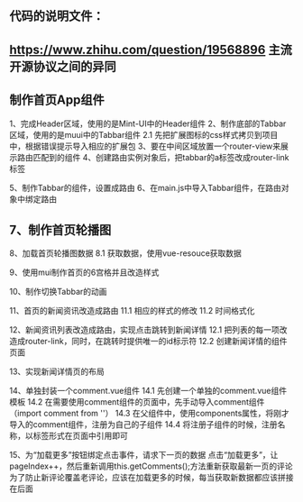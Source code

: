 ## 代码的说明文件：

## https://www.zhihu.com/question/19568896 主流开源协议之间的异同


## 制作首页App组件
1、完成Header区域，使用的是Mint-UI中的Header组件
2、制作底部的Tabbar区域，使用的是muui中的Tabbar组件
   2.1  先把扩展图标的css样式拷贝到项目中，根据错误提示导入相应的扩展包
3、要在中间区域放置一个router-view来展示路由匹配到的组件
4、创建路由实例对象后，把tabbar的a标签改成router-link标签

5、制作Tabbar的组件，设置成路由
6、在main.js中导入Tabbar组件，在路由对象中绑定路由

## 7、制作首页轮播图
8、加载首页轮播图数据
  8.1  获取数据，使用vue-resouce获取数据

9、使用mui制作首页的6宫格并且改造样式

10、制作切换Tabbar的动画



11、首页的新闻资讯改造成路由
  11.1 相应的样式的修改
  11.2 时间格式化

12、新闻资讯列表改造成路由，实现点击跳转到新闻详情
  12.1 把列表的每一项改造成router-link，同时，在跳转时提供唯一的id标示符
  12.2 创建新闻详情的组件页面

13、实现新闻详情页的布局


14、单独封装一个comment.vue组件
  14.1  先创建一个单独的comment.vue组件模板
  14.2  在需要使用comment组件的页面中，先手动导入comment组件（import comment from ''）
  14.3  在父组件中，使用components属性，将刚才导入的comment组件，注册为自己的子组件
  14.4  将注册子组件的时候，注册名称，以标签形式在页面中引用即可


15、为“加载更多”按钮绑定点击事件，请求下一页的数据
    点击“加载更多”，让pageIndex++，然后重新调用this.getComments();方法重新获取最新一页的评论
    为了防止新评论覆盖老评论，应该在加载更多的时候，每当获取新数据都应该拼接在后面